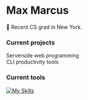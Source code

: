 # Max Marcus
🍎 Recent CS grad in New York. <br/>
### Current projects
Serverside web programming<br/>
CLI productivity tools<br/>
### Current tools
[![My Skills](https://skillicons.dev/icons?i=go,py,html)](https://skillicons.dev)

